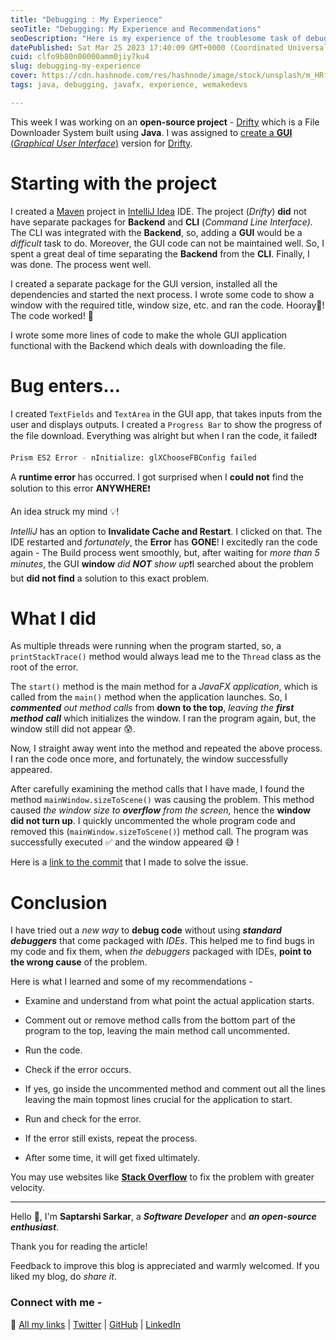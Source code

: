 ```yaml
---
title: "Debugging : My Experience"
seoTitle: "Debugging: My Experience and Recommendations"
seoDescription: "Here is my experience of the troublesome task of debugging code, finding issues, solving them and my recommendations."
datePublished: Sat Mar 25 2023 17:40:09 GMT+0000 (Coordinated Universal Time)
cuid: clfo9b80n00000amm0jiy7ku4
slug: debugging-my-experience
cover: https://cdn.hashnode.com/res/hashnode/image/stock/unsplash/m_HRfLhgABo/upload/efc282e50e2acfe4dd1900b42c467598.jpeg
tags: java, debugging, javafx, experience, wemakedevs

---
```


This week I was working on an **open-source project** - [Drifty](https://github.com/SaptarshiSarkar12/Drifty) which is a File Downloader System built using **Java**. I was assigned to [create a **GUI** (*Graphical User Interface*)](https://github.com/SaptarshiSarkar12/Drifty/pull/203) version for [Drifty](https://github.com/SaptarshiSarkar12/Drifty).

# Starting with the project

I created a [Maven](https://maven.apache.org/) project in [IntelliJ Idea](https://www.jetbrains.com/idea/) IDE. The project (*Drifty*) **did** not have separate packages for **Backend** and **CLI** (*Command Line Interface).* The CLI was integrated with the **Backend**, so, adding a **GUI** would be a *difficult* task to do. Moreover, the GUI code can not be maintained well. So, I spent a great deal of time separating the **Backend** from the **CLI**. Finally, I was done. The process went well.

I created a separate package for the GUI version, installed all the dependencies and started the next process. I wrote some code to show a window with the required title, window size, etc. and ran the code. Hooray🥳! The code worked! 🎉

I wrote some more lines of code to make the whole GUI application functional with the Backend which deals with downloading the file.

# Bug enters...

I created `TextFields` and `TextArea` in the GUI app, that takes inputs from the user and displays outputs. I created a `Progress Bar` to show the progress of the file download. Everything was alright but when I ran the code, it failed❗

```bash
Prism ES2 Error - nInitialize: glXChooseFBConfig failed
```

A **runtime error** has occurred. I got surprised when I **could not** find the solution to this error **ANYWHERE**❗

An idea struck my mind 💡!

*IntelliJ* has an option to **Invalidate Cache and Restart**. I clicked on that. The IDE restarted and *fortunately*, the **Error** has **GONE**! I excitedly ran the code again - The Build process went smoothly, but, after waiting for *more than 5 minutes*, the GUI **window** *did* ***NOT*** *show up*❗I searched about the problem but **did not find** a solution to this exact problem.

# What I did

As multiple threads were running when the program started, so, a `printStackTrace()` method would always lead me to the `Thread` class as the root of the error.

The `start()` method is the main method for a *JavaFX application*, which is called from the `main()` method when the application launches. So, I ***commented*** *out method calls* from **down to the top**, *leaving the* ***first method*** ***call*** which initializes the window. I ran the program again, but, the window still did not appear 😰.

Now, I straight away went into the method and repeated the above process. I ran the code once more, and fortunately, the window successfully appeared.

After carefully examining the method calls that I have made, I found the method `mainWindow.sizeToScene()` was causing the problem. This method caused *the window size to* ***overflow*** *from the screen,* hence the **window did not turn up**. I quickly uncommented the whole program code and removed this (`mainWindow.sizeToScene()`) method call. The program was successfully executed ✅ and the window appeared 😅 !

Here is a [link to the commit](https://github.com/SaptarshiSarkar12/Drifty/pull/203/commits/af82c661fd6a29205e6e5f34e375ead1a9da456e#diff-18045516e3c555eb9197f8f12bf56f0ebd8386c15d6f0fa39e4fd4fa105143b3) that I made to solve the issue.

# Conclusion

I have tried out a *new way* to **debug code** without using ***standard debuggers*** that come packaged with *IDEs*. This helped me to find bugs in my code and fix them, when *the debuggers* packaged with IDEs, **point to the wrong cause** of the problem.

Here is what I learned and some of my recommendations -

* Examine and understand from what point the actual application starts.
    
* Comment out or remove method calls from the bottom part of the program to the top, leaving the main method call uncommented.
    
* Run the code.
    
* Check if the error occurs.
    
* If yes, go inside the uncommented method and comment out all the lines leaving the main topmost lines crucial for the application to start.
    
* Run and check for the error.
    
* If the error still exists, repeat the process.
    
* After some time, it will get fixed ultimately.
    

You may use websites like [**Stack Overflow**](https://stackoverflow.com/) to fix the problem with greater velocity.

---

Hello 👋, I'm **Saptarshi Sarkar**, a ***Software Developer*** and ***an open-source enthusiast***.

Thank you for reading the article!

Feedback to improve this blog is appreciated and warmly welcomed. If you liked my blog, do *share it*.

### Connect with me -

🔗 [All my links](https://bio.link/saptarshi) | [Twitter](https://twitter.com/SSarkar2007) | [GitHub](http://github.com/SaptarshiSarkar12/) | [LinkedIn](https://www.linkedin.com/in/saptarshi-sarkar-305162253/)